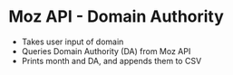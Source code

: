 # Moz API - Domain Authority

- Takes user input of domain
- Queries Domain Authority (DA) from Moz API
- Prints month and DA, and appends them to CSV
